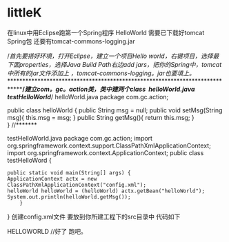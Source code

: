 # littleK
在linux中用Eclipse跑第一个Spring程序 HelloWorld
需要已下载好tomcat Spring包 还要有tomcat-commons-logging.jar

/*首先要搭好环境，打开Eclipse，建立一个项目Hello world，右键项目，选择最下面properties，选择Java Build Path右边add jars，把你的Spring中，tomcat中所有的jar文件添加上 ，tomcat-commons-logging。jar也要填上。*******************************************************************************/*建立com。gc。action类，类中建两个class  helloWorld.java testHelloWorld***/
helloWorld.java
package com.gc.action;

public class helloWorld {
	public String msg = null;
	public void setMsg(String msg){
		this.msg = msg;
	}
	public String getMsg(){
		return this.msg;
	}			
}
//*******


testHelloWorld.java
package com.gc.action;
import org.springframework.context.support.ClassPathXmlApplicationContext;
import org.springframework.context.ApplicationContext;
public class testHelloWord {

	public static void main(String[] args) {
	ApplicationContext actx = new ClassPathXmlApplicationContext("config.xml");
	helloWorld helloWorld = (helloWorld) actx.getBean("helloWorld");
	System.out.println(helloWorld.getMsg());
		}
}
创建config.xml文件 要放到你所建工程下的src目录中 代码如下
<?xml version="1.0" encoding="UTF-8"?>
<!DOCTYPE beans PUBLIC "-//SPRING//DTD BEAN//EN"
"http://www.springframework.org/dtd/spring-beans.dtd">
<beans>
  <bean id="helloWorld" class="com.gc.action.helloWorld">
	<property name="msg">
		<value>HELLOWORLD</value>
	</property>
  </bean>
</beans>
//好了 跑吧。
